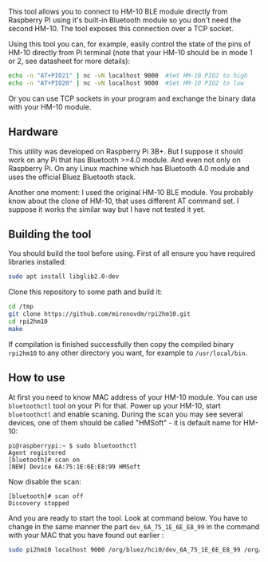 This tool allows you to connect to HM-10 BLE module directly from Raspberry 
PI using it's built-in Bluetooth module so you don't need the second HM-10. 
The tool exposes this connection over a TCP socket.

Using this tool you can, for example, easily control the state of the pins 
of HM-10 directly from Pi terminal (note that your HM-10 should be in mode 
1 or 2, see datasheet for more details):

```bash
echo -n "AT+PIO21" | nc -vN localhost 9000  #Set HM-10 PIO2 to high
echo -n "AT+PIO20" | nc -vN localhost 9000  #Set HM-10 PIO2 to low
```

Or you can use TCP sockets in your program and exchange the binary data 
with your HM-10 module.


## Hardware
This utility was developed on Raspberry Pi 3B+. But I suppose it should work 
on any Pi that has Bluetooth >=4.0 module. And even not only on Raspberry Pi. 
On any Linux machine which has Bluetooth 4.0 module and uses the official Bluez 
Bluetooth stack.

Another one moment: I used the original HM-10 BLE module. You probably know 
about the clone of HM-10, that uses different AT command set. I suppose it 
works the similar way but I have not tested it yet.


## Building the tool
You should build the tool before using. First of all ensure you have required libraries installed:
```bash
sudo apt install libglib2.0-dev
```

Clone this repository to some path and build it:
```bash
cd /tmp
git clone https://github.com/mironovdm/rpi2hm10.git
cd rpi2hm10
make
```

If compilation is finished successfully then copy the compiled binary 
`rpi2hm10` to any other directory you want, for example to `/usr/local/bin`.

## How to use
At first you need to know MAC address of your HM-10 module. You can use `bluetoothctl` tool on your Pi for that. Power up your HM-10, start `bluetoothctl` and enable scaning. During the scan you may see several devices, one of them should be called "HMSoft" - it is default name for HM-10:
```
pi@raspberrypi:~ $ sudo bluetoothctl
Agent registered
[bluetooth]# scan on
[NEW] Device 6A:75:1E:6E:E8:99 HMSoft
```

Now disable the scan:
```
[bluetooth]# scan off
Discovery stopped
```

And you are ready to start the tool. Look at command below. You have to change in the same manner the part `dev_6A_75_1E_6E_E8_99` in the command with your MAC that you have found out earlier :
```bash
sudo pi2hm10 localhost 9000 /org/bluez/hci0/dev_6A_75_1E_6E_E8_99 /org/bluez/hci0/dev_6A_75_1E_6E_E8_99/service0010/char0011
```